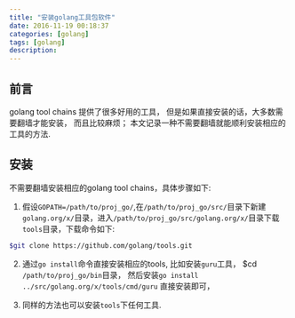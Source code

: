 ```yaml
---
title: "安装golang工具包软件" 
date: 2016-11-19 00:18:37
categories: [golang]
tags: [golang]
description:
---
```


## 前言
golang tool chains 提供了很多好用的工具， 但是如果直接安装的话，大多数需要翻墙才能安装， 而且比较麻烦； 本文记录一种不需要翻墙就能顺利安装相应的工具的方法.

<!--more-->

## 安装
不需要翻墙安装相应的golang tool chains，具体步骤如下:
1. 假设`GOPATH=/path/to/proj_go/`,在`/path/to/proj_go/src/`目录下新建`golang.org/x/`目录，进入`/path/to/proj_go/src/golang.org/x/`目录下载`tools`目录，下载命令如下:
```bash
$git clone https://github.com/golang/tools.git 
```
2. 通过`go install`命令直接安装相应的tools, 比如安装`guru`工具，
$cd `/path/to/proj_go/bin`目录， 然后安装`go install ../src/golang.org/x/tools/cmd/guru` 直接安装即可， 

3. 同样的方法也可以安装`tools`下任何工具.
